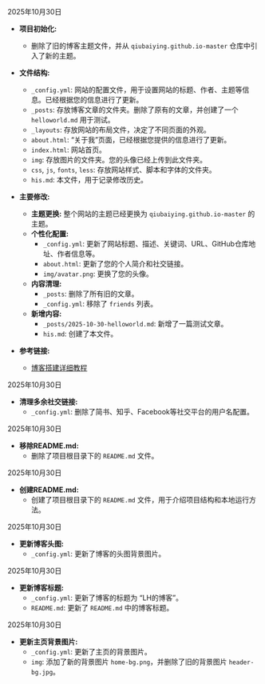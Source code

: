 2025年10月30日

- **项目初始化:**
  - 删除了旧的博客主题文件，并从 `qiubaiying.github.io-master` 仓库中引入了新的主题。

- **文件结构:**
  - `_config.yml`: 网站的配置文件，用于设置网站的标题、作者、主题等信息。已经根据您的信息进行了更新。
  - `_posts`: 存放博客文章的文件夹。删除了原有的文章，并创建了一个 `helloworld.md` 用于测试。
  - `_layouts`: 存放网站的布局文件，决定了不同页面的外观。
  - `about.html`: “关于我”页面，已经根据您提供的信息进行了更新。
  - `index.html`: 网站首页。
  - `img`: 存放图片的文件夹。您的头像已经上传到此文件夹。
  - `css`, `js`, `fonts`, `less`: 存放网站样式、脚本和字体的文件夹。
  - `his.md`: 本文件，用于记录修改历史。

- **主要修改:**
  - **主题更换:** 整个网站的主题已经更换为 `qiubaiying.github.io-master` 的主题。
  - **个性化配置:**
    - `_config.yml`: 更新了网站标题、描述、关键词、URL、GitHub仓库地址、作者信息等。
    - `about.html`: 更新了您的个人简介和社交链接。
    - `img/avatar.png`: 更换了您的头像。
  - **内容清理:**
    - `_posts`: 删除了所有旧的文章。
    - `_config.yml`: 移除了 `friends` 列表。
  - **新增内容:**
    - `_posts/2025-10-30-helloworld.md`: 新增了一篇测试文章。
    - `his.md`: 创建了本文件。

- **参考链接:**
  - [博客搭建详细教程](https://github.com/qiubaiying/qiubaiying.github.io/wiki/博客搭建详细教程)

2025年10月30日

- **清理多余社交链接:**
  - `_config.yml`: 删除了简书、知乎、Facebook等社交平台的用户名配置。

2025年10月30日

- **移除README.md:**
  - 删除了项目根目录下的 `README.md` 文件。

2025年10月30日

- **创建README.md:**
  - 创建了项目根目录下的 `README.md` 文件，用于介绍项目结构和本地运行方法。

2025年10月30日

- **更新博客头图:**
  - `_config.yml`: 更新了博客的头图背景图片。

2025年10月30日

- **更新博客标题:**
  - `_config.yml`: 更新了博客的标题为 “LH的博客”。
  - `README.md`: 更新了 `README.md` 中的博客标题。

2025年10月30日

- **更新主页背景图片:**
  - `_config.yml`: 更新了主页的背景图片。
  - `img`: 添加了新的背景图片 `home-bg.png`，并删除了旧的背景图片 `header-bg.jpg`。